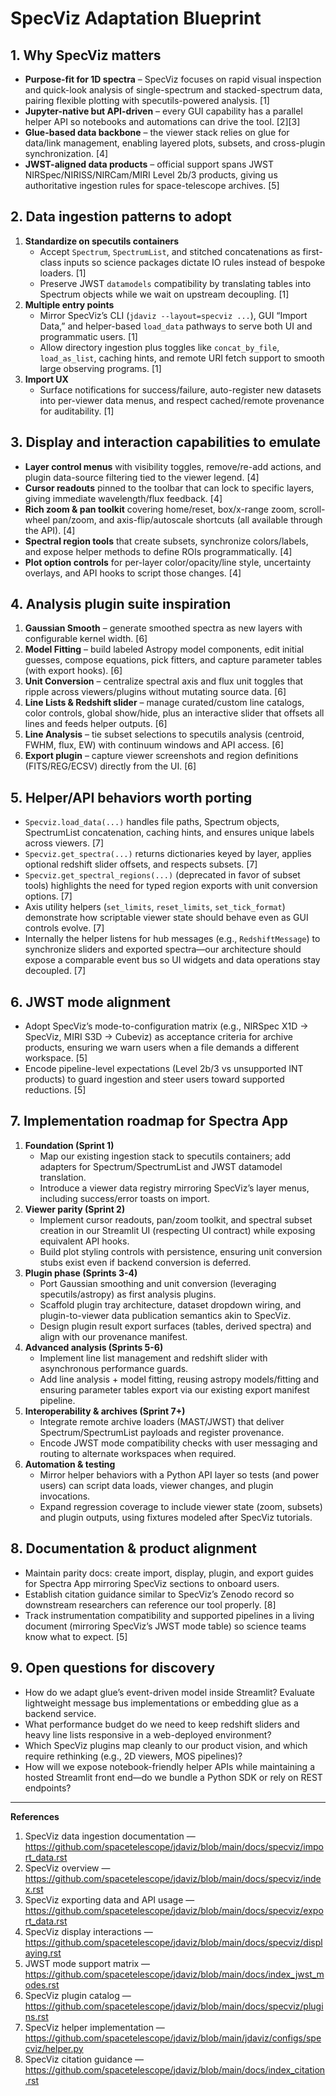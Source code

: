 # SpecViz Adaptation Blueprint

## 1. Why SpecViz matters
- **Purpose-fit for 1D spectra** – SpecViz focuses on rapid visual inspection and quick-look analysis of single-spectrum and stacked-spectrum data, pairing flexible plotting with specutils-powered analysis. [1]
- **Jupyter-native but API-driven** – every GUI capability has a parallel helper API so notebooks and automations can drive the tool. [2][3]
- **Glue-based data backbone** – the viewer stack relies on glue for data/link management, enabling layered plots, subsets, and cross-plugin synchronization. [4]
- **JWST-aligned data products** – official support spans JWST NIRSpec/NIRISS/NIRCam/MIRI Level 2b/3 products, giving us authoritative ingestion rules for space-telescope archives. [5]

## 2. Data ingestion patterns to adopt
1. **Standardize on specutils containers**
   - Accept `Spectrum`, `SpectrumList`, and stitched concatenations as first-class inputs so science packages dictate IO rules instead of bespoke loaders. [1]
   - Preserve JWST `datamodels` compatibility by translating tables into Spectrum objects while we wait on upstream decoupling. [1]
2. **Multiple entry points**
   - Mirror SpecViz’s CLI (`jdaviz --layout=specviz ...`), GUI “Import Data,” and helper-based `load_data` pathways to serve both UI and programmatic users. [1]
   - Allow directory ingestion plus toggles like `concat_by_file`, `load_as_list`, caching hints, and remote URI fetch support to smooth large observing programs. [1]
3. **Import UX**
   - Surface notifications for success/failure, auto-register new datasets into per-viewer data menus, and respect cached/remote provenance for auditability. [1]

## 3. Display and interaction capabilities to emulate
- **Layer control menus** with visibility toggles, remove/re-add actions, and plugin data-source filtering tied to the viewer legend. [4]
- **Cursor readouts** pinned to the toolbar that can lock to specific layers, giving immediate wavelength/flux feedback. [4]
- **Rich zoom & pan toolkit** covering home/reset, box/x-range zoom, scroll-wheel pan/zoom, and axis-flip/autoscale shortcuts (all available through the API). [4]
- **Spectral region tools** that create subsets, synchronize colors/labels, and expose helper methods to define ROIs programmatically. [4]
- **Plot option controls** for per-layer color/opacity/line style, uncertainty overlays, and API hooks to script those changes. [4]

## 4. Analysis plugin suite inspiration
1. **Gaussian Smooth** – generate smoothed spectra as new layers with configurable kernel width. [6]
2. **Model Fitting** – build labeled Astropy model components, edit initial guesses, compose equations, pick fitters, and capture parameter tables (with export hooks). [6]
3. **Unit Conversion** – centralize spectral axis and flux unit toggles that ripple across viewers/plugins without mutating source data. [6]
4. **Line Lists & Redshift slider** – manage curated/custom line catalogs, color controls, global show/hide, plus an interactive slider that offsets all lines and feeds helper outputs. [6]
5. **Line Analysis** – tie subset selections to specutils analysis (centroid, FWHM, flux, EW) with continuum windows and API access. [6]
6. **Export plugin** – capture viewer screenshots and region definitions (FITS/REG/ECSV) directly from the UI. [6]

## 5. Helper/API behaviors worth porting
- `Specviz.load_data(...)` handles file paths, Spectrum objects, SpectrumList concatenation, caching hints, and ensures unique labels across viewers. [7]
- `Specviz.get_spectra(...)` returns dictionaries keyed by layer, applies optional redshift slider offsets, and respects subsets. [7]
- `Specviz.get_spectral_regions(...)` (deprecated in favor of subset tools) highlights the need for typed region exports with unit conversion options. [7]
- Axis utility helpers (`set_limits`, `reset_limits`, `set_tick_format`) demonstrate how scriptable viewer state should behave even as GUI controls evolve. [7]
- Internally the helper listens for hub messages (e.g., `RedshiftMessage`) to synchronize sliders and exported spectra—our architecture should expose a comparable event bus so UI widgets and data operations stay decoupled. [7]

## 6. JWST mode alignment
- Adopt SpecViz’s mode-to-configuration matrix (e.g., NIRSpec X1D → SpecViz, MIRI S3D → Cubeviz) as acceptance criteria for archive products, ensuring we warn users when a file demands a different workspace. [5]
- Encode pipeline-level expectations (Level 2b/3 vs unsupported INT products) to guard ingestion and steer users toward supported reductions. [5]

## 7. Implementation roadmap for Spectra App
1. **Foundation (Sprint 1)**
   - Map our existing ingestion stack to specutils containers; add adapters for Spectrum/SpectrumList and JWST datamodel translation.
   - Introduce a viewer data registry mirroring SpecViz’s layer menus, including success/error toasts on import.
2. **Viewer parity (Sprint 2)**
   - Implement cursor readouts, pan/zoom toolkit, and spectral subset creation in our Streamlit UI (respecting UI contract) while exposing equivalent API hooks.
   - Build plot styling controls with persistence, ensuring unit conversion stubs exist even if backend conversion is deferred.
3. **Plugin phase (Sprints 3-4)**
   - Port Gaussian smoothing and unit conversion (leveraging specutils/astropy) as first analysis plugins.
   - Scaffold plugin tray architecture, dataset dropdown wiring, and plugin-to-viewer data publication semantics akin to SpecViz.
   - Design plugin result export surfaces (tables, derived spectra) and align with our provenance manifest.
4. **Advanced analysis (Sprints 5-6)**
   - Implement line list management and redshift slider with asynchronous performance guards.
   - Add line analysis + model fitting, reusing astropy models/fitting and ensuring parameter tables export via our existing export manifest pipeline.
5. **Interoperability & archives (Sprint 7+)**
   - Integrate remote archive loaders (MAST/JWST) that deliver Spectrum/SpectrumList payloads and register provenance.
   - Encode JWST mode compatibility checks with user messaging and routing to alternate workspaces when required.
6. **Automation & testing**
   - Mirror helper behaviors with a Python API layer so tests (and power users) can script data loads, viewer changes, and plugin invocations.
   - Expand regression coverage to include viewer state (zoom, subsets) and plugin outputs, using fixtures modeled after SpecViz tutorials.

## 8. Documentation & product alignment
- Maintain parity docs: create import, display, plugin, and export guides for Spectra App mirroring SpecViz sections to onboard users.
- Establish citation guidance similar to SpecViz’s Zenodo record so downstream researchers can reference our tool properly. [8]
- Track instrumentation compatibility and supported pipelines in a living document (mirroring SpecViz’s JWST mode table) so science teams know what to expect. [5]

## 9. Open questions for discovery
- How do we adapt glue’s event-driven model inside Streamlit? Evaluate lightweight message bus implementations or embedding glue as a backend service.
- What performance budget do we need to keep redshift sliders and heavy line lists responsive in a web-deployed environment?
- Which SpecViz plugins map cleanly to our product vision, and which require rethinking (e.g., 2D viewers, MOS pipelines)?
- How will we expose notebook-friendly helper APIs while maintaining a hosted Streamlit front end—do we bundle a Python SDK or rely on REST endpoints?

---

**References**
1. SpecViz data ingestion documentation — https://github.com/spacetelescope/jdaviz/blob/main/docs/specviz/import_data.rst
2. SpecViz overview — https://github.com/spacetelescope/jdaviz/blob/main/docs/specviz/index.rst
3. SpecViz exporting data and API usage — https://github.com/spacetelescope/jdaviz/blob/main/docs/specviz/export_data.rst
4. SpecViz display interactions — https://github.com/spacetelescope/jdaviz/blob/main/docs/specviz/displaying.rst
5. JWST mode support matrix — https://github.com/spacetelescope/jdaviz/blob/main/docs/index_jwst_modes.rst
6. SpecViz plugin catalog — https://github.com/spacetelescope/jdaviz/blob/main/docs/specviz/plugins.rst
7. SpecViz helper implementation — https://github.com/spacetelescope/jdaviz/blob/main/jdaviz/configs/specviz/helper.py
8. SpecViz citation guidance — https://github.com/spacetelescope/jdaviz/blob/main/docs/index_citation.rst

